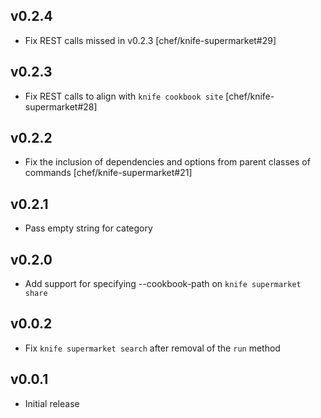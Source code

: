 ## v0.2.4
* Fix REST calls missed in v0.2.3 [chef/knife-supermarket#29]

## v0.2.3
* Fix REST calls to align with `knife cookbook site` [chef/knife-supermarket#28]

## v0.2.2
* Fix the inclusion of dependencies and options from parent classes of commands [chef/knife-supermarket#21]

## v0.2.1
* Pass empty string for category

## v0.2.0
* Add support for specifying --cookbook-path on `knife supermarket share`

## v0.0.2
* Fix `knife supermarket search` after removal of the `run` method

## v0.0.1
* Initial release
